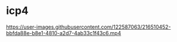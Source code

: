 # icp4

https://user-images.githubusercontent.com/122587063/216510452-bbfda88e-b8e1-4810-a2d7-4ab33c1f43c6.mp4

